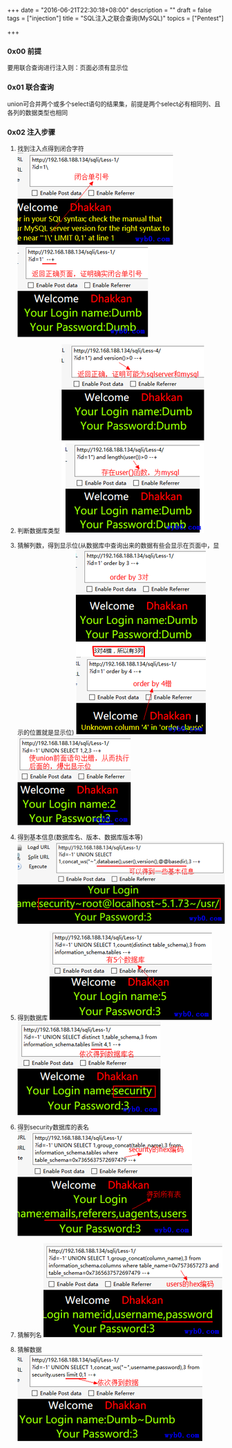 +++
date = "2016-06-21T22:30:18+08:00"
description = ""
draft = false
tags = ["injection"]
title = "SQL注入之联合查询(MySQL)"
topics = ["Pentest"]

+++

### 0x00 前提
要用联合查询进行注入则：页面必须有显示位

### 0x01 联合查询
union可合并两个或多个select语句的结果集，前提是两个select必有相同列、且各列的数据类型也相同

### 0x02 注入步骤
1. 找到注入点得到闭合字符
![找到注入点得到闭合字符](/img/post/sqli1_get_closed_character.png)
![确认闭合字符](/img/post/sqli1_check_closed_character.png)

2. 判断数据库类型
![判断数据库类型](/img/post/sqli1_get_type_of_db.png)

3. 猜解列数，得到显示位(从数据库中查询出来的数据有些会显示在页面中，显示的位置就是显示位)
![猜解列数](/img/post/sqli1_order_by.png)
![得到显示位](/img/post/sqli1_get_display_point.png)

4. 得到基本信息(数据库名、版本、数据库版本等)
![得到基础信息](/img/post/sqli1_get_base_msg.png)

5. 得到数据库
![得到数据库个数](/img/post/sqli1_get_db_num.png)
![得到数据库名](/img/post/sqli1_get_db_name.png)

6. 得到security数据库的表名
![得到security数据库的表名](/img/post/sqli1_get_table_name.png)

7. 猜解列名
![得到表列名](/img/post/sqli1_get_column_name.png)

8. 猜解数据
![同时得到用户名和密码](/img/post/sqli1_get_column_value.png)
